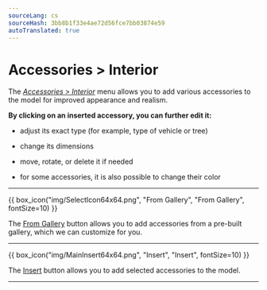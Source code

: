 ```yaml
---
sourceLang: cs
sourceHash: 3bb8b1f33e4ae72d56fce7bb03874e59
autoTranslated: true
---
```


# Accessories &gt; Interior

<p>The <u><i>Accessories &gt; Interior</i></u> menu allows you to add various accessories to the model for improved appearance and realism.</p>

<p><b>By clicking on an inserted accessory, you can further edit it:</b></p>
<ul>
  <li><p>adjust its exact type (for example, type of vehicle or tree)</p></li>
  <li><p>change its dimensions</p></li>
  <li><p>move, rotate, or delete it if needed</p></li>
  <li><p>for some accessories, it is also possible to change their color</p></li>
</ul>

<hr class="main">

{{ box_icon("img/SelectIcon64x64.png", "From Gallery", "From Gallery", fontSize=10) }}

<p>The <u>From Gallery</u> button allows you to add accessories from a pre-built gallery, which we can customize for you.</p>

<hr class="main">

{{ box_icon("img/MainInsert64x64.png", "Insert", "Insert", fontSize=10) }}

<p>The <u>Insert</u> button allows you to add selected accessories to the model.</p>

<hr class="main">

<!-- product: HiStruct Building Configurator -->